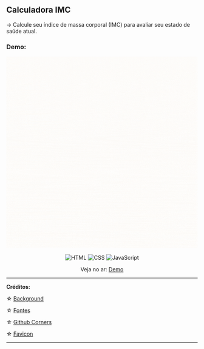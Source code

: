 ## Calculadora IMC

→ Calcule seu índice de massa corporal (IMC) para avaliar seu estado de saúde atual.

### Demo:
<p align="center">
  <img src="assets/demo/demo.gif" alt="Calculadora-IMC"/>
</p>

<p align="center">
  <img src="https://img.shields.io/badge/HTML5-E34F26?style=for-the-badge&logo=html5&logoColor=white" alt="HTML">
  <img src="https://img.shields.io/badge/CSS3-1572B6?style=for-the-badge&logo=css3&logoColor=white" alt="CSS">
  <img src="https://img.shields.io/badge/JavaScript-F7DF1E?style=for-the-badge&logo=javascript&logoColor=black" alt="JavaScript">
</p>

<p align="center">
 Veja no ar: <a href="https://suaimcalculadora.netlify.app/" target="_blank">Demo</a>
</p>

***
**Créditos:**

☆ [Background](https://br.freepik.com/fotos-gratis/diferentes-pessoas-participando-de-um-cross-country_20283229.htm#fromView=search&page=1&position=1&uuid=985c2067-c258-4172-a219-249e8a463bff)

☆ [Fontes](https://fonts.google.com/)

☆ [Github Corners](https://tholman.com/github-corners/)

☆ [Favicon](https://iconoir.com/)
***
